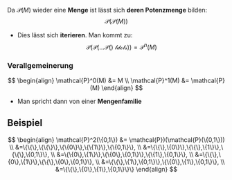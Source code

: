 Da $\mathcal{P}(M)$ wieder eine **Menge** ist lässt sich **deren Potenzmenge** bilden:
$$\mathcal{P}\left(\mathcal{P}(M)\right)$$
- Dies lässt sich **iterieren**. Man kommt zu:
$$
\mathcal{P}(\mathcal{P(\ldots\mathcal{P}()\ ldots))} = \mathcal{P}^n(M)
$$
### Verallgemeinerung

$$
\begin{align}
\mathcal{P}^0(M) &= M \\
\mathcal{P}^1(M) &= \mathcal{P}(M)
\end{align}
$$
- Man spricht dann von einer **Mengenfamilie**

## Beispiel
$$
\begin{align}
\mathcal{P}^2(\{0,1\}) &= \mathcal{P})(\mathcal{P}(\{0,1\})) \\
&=\{\{\},\{\{\}\},\{\{0\}\},\{\{1\}\},\{\{0,1\}\}, \\
&=\{\{\},\{0\}\},\{\{\},\{1\}\},\{\{\},\{0,1\}\}, \\
&=\{\{0\},\{1\}\},\{\{0\},\{0,1\}\},\{\{1\},\{0,1\}\}, \\
&=\{\{\},\{0\},\{1\}\},\{\{\},\{0\},\{0,1\}\}, \\
&=\{\{\},\{1\},\{0,1\}\},\{\{0\},\{1\},\{0,1\}\}, \\
&=\{\{\},\{0\},\{1\},\{0,1\}\}\}
\end{align}
$$
